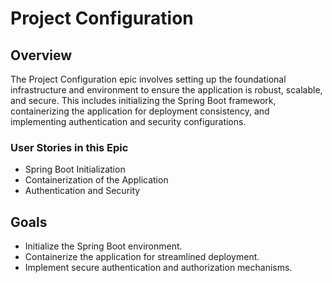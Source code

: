 # Project Configuration

## Overview
The Project Configuration epic involves setting up the foundational infrastructure and environment to ensure the application is robust, scalable, and secure. This includes initializing the Spring Boot framework, containerizing the application for deployment consistency, and implementing authentication and security configurations.

### User Stories in this Epic
- Spring Boot Initialization
- Containerization of the Application
- Authentication and Security

## Goals
- Initialize the Spring Boot environment.
- Containerize the application for streamlined deployment.
- Implement secure authentication and authorization mechanisms.